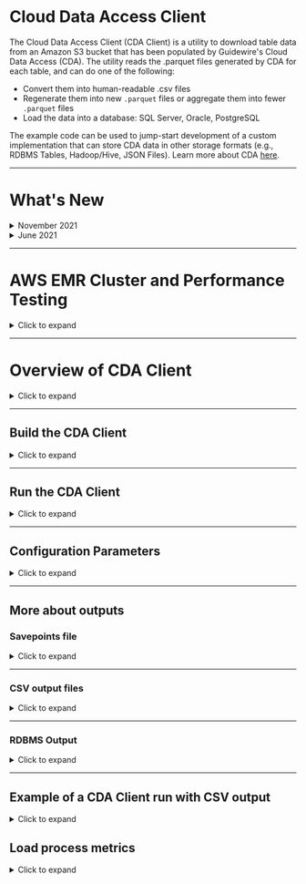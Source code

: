 # Cloud Data Access Client

The Cloud Data Access Client (CDA Client) is a utility to download table data from an Amazon S3 bucket that has been populated by Guidewire's Cloud Data Access (CDA). The utility reads the .parquet files generated by CDA for each table, and can do one of the following:
- Convert them into human-readable .csv files
- Regenerate them into new `.parquet` files or aggregate them into fewer `.parquet` files
- Load the data into a database: SQL Server, Oracle, PostgreSQL

The example code can be used to jump-start development of a custom implementation that can store CDA data in other storage formats (e.g., RDBMS Tables, Hadoop/Hive, JSON Files).
Learn more about CDA [here](https://docs.guidewire.com/cloud/cda/banff/index.html).

- - - 
# What's New
<details>
<summary>November 2021</summary>
<dl><dt><tt>Spark JDBC Sink write for "RAW" data output</tt></dt>
<dd>Added a new class - SparkJDBCWriter - which extends JdbcOutputWriter.</dd>
<dd>This class implements the Spark JDBC sink write to the database, and provides significant performance improvements as compared to the prepared statements used in JdbcOutputWriter.</dd>
<dd>The df.collect() activity in JdbcOutputWriter was causing all data from the collapsed dataframe to be written to memory in the Driver node, causing out-of-memory errors for larger tables. This has been corrected.</dd>
</dl>
<dl><dt><tt>Additional config.yaml settings</tt></dt>
<dd>outputSettings | jdbcBatchSize - batch size of database writes - specific to JdbcOutputWriter Raw/Merged only</dd>
<dd>outputSettings | exportTarget - additional option - jdbc_v2 - used for new jdbc sink write to database</dd>
<dd>jdbcV2Connection - connection information for jdbc sink operation</dd>
<dd>performanceTuning | sparkMaster - set to 'local' for running local mode, or 'yarn' for running on EMR</dd>
</dl>
<dl><dt><tt>Items of note</tt></dt>
<dd>"RAW" and "MERGED" settings in config.yaml: when exportTarget is jdbc_v2, set both saveIntoJdbcRaw and saveIntoJdbcMerged to false</dd>
<dd>New "jdbc_v2" exportTarget setting ONLY writes out "RAW" data to the database connection. If "MERGED" data set is needed it will still use the prepared statements.</dd>
<dd>In the current code version, the new JDBC Sink write cannot be used if "MERGED" output is needed. Work is needed to make that an option.</dd>
<dd>When sparkMaster is set to 'yarn', additional performanceTuning options are ignored.</dd>
</dl>
</details>
<details>
<summary>June 2021</summary>
<dl><dt><tt>Jdbc "RAW" data output</tt></dt>
<dd>Added "gwcbi___operation" to the Primary Key constraint for all raw output tables. The Primary Key for RAW output tables is now ("id”, "gwcbi___seqval_hex", "gwcbi___operation").</dd>
<dd>Added Fingerprint and Timestamp folder columns to assist in troubleshooting – "gwcdac__fingerprintfolder" and "gwcdac__timestampfolder". This addition is a breaking change. RAW database structures will need to be cleared out and reloaded.</dd>
</dl>
<dl><dt><tt>Jdbc "MERGED" data output</tt></dt>
<dd>Added "gwcbi___seqval_hex" column to all tables. This addition is a breaking change. MERGED database structures will need to be cleared out and reloaded. The reason for the additional column – we cannot guarantee the order in which the transactions will show up, only that they will show up. The WHERE clause was expanded to make sure the update applied to the MERGED data is newer than the update already in place.</dd>
</dl>
<dl><dt><tt>Large text fields (length greater than 1333)</tt></dt>
<dd>Added a new parameter in the config.yaml file to specify width of large string columns. In the previous code base the larger string fields were hardcoded, and any time a new large string column was added, it required changes to the code and a rebuild.</dd>
<dd>The current known list of "table.column" values that need to be larger are in the sample.config.yaml at the root of the project. See important details in this document under the "Configuration Parameters" section.</dd>
</dl>
<dl><dt><tt>General changes</tt></dt>
<dd>Reorganized handling of internal column removal and addition. Most of this code is in TableReader.scala with additional references in JdbcOutputWriter.scala.</dd>
<dd>Filtered file pulls by *.parquet. Previously the code just looked for all files (*). In the Cortina CDA code release, a new folder is introduced in each timestamp folder - /cda. The introduction of the folder and files within caused errors that have now been fixed.</dd>
<dd>Corrected support for loading into a single database with multiple schemas. Some basic code fixes here, but necessary especially in PostgreSQL and Oracle.</dd>
<dd>Added support for out of range datetime values in the TimestampType fields for SQL Server. Previously, the Spark JDBC dialect code converted such data types to DATETIME. The data type is now forced to DATETIME2. This change is most likely to be a non-breaking change. Additional note: This will be corrected in the Spark libraries at some point - see GitHub link here https://github.com/apache/spark/pull/32655.</dd>
</dl>
</details>

- - - 
# AWS EMR Cluster and Performance Testing
<details>
<summary>Click to expand</summary>
Guidewire has completed some basic performance testing in AWS EMR. The test CDA instance used represented:

- a 4TB source database 
- with around 715 tables containing around 7B rows,
- resulting in about 350GB of parquet files
- each table represented had one Fingerprint folder and one Timestamp folder

- - - 
## EMR Cluster
### Hardware

- **Master Node** 
    - m5.xlarge, 4 vCore, 16 GiB memory, EBS only storage, EBS Storage:64 GiB
- **Core Node**
    - r5.2xlarge, 8 vCore, 64 GiB memory, EBS only storage, EBS Storage:256 GiB
- **Task Node**
    - m5.2xlarge, 8 vCore, 32 GiB memory, EBS only storage, EBS Storage:32 GiB

- - - 
### Performance Benchmarks
#### JDBC V2 Sink ("RAW" Mode only) + Serverless Aurora PostgreSQL

- **Number of tables** - ~715
- **Number of records** - ~7B
- **Spark Driver** - 3 cores, 8GB
- **Spark Executors** - x5, 2 cores 8GB each
- **maxResultSize** - 8GB
- **Database type** - Serverless
    - **ACUs** - 32-64
- **Load time** - 19 Hours

#### JDBC V2 Sink ("RAW" Mode only) + Aurora PostgreSQL on EC2

- **Number of tables** - ~715
- **Number of records** - ~7B
- **Spark Driver** - 3 cores, 8GB
- **Spark Executors** - x5, 2 cores 8GB each
- **maxResultSize** - 8GB
- **Database type** - EC2, Aurora PostgreSQL
    - **EC2 instance size** - db.r5.2xlarge
- **Load time** - 23 Hours
</details>

- - - 
# Overview of CDA Client
<details>
<summary>Click to expand</summary>
When converting CDA output to `.csv` files, the utility provides the schema for each table in a `schema.yaml` file, and can be configured to put these files into a local filesystem location or another Amazon S3 bucket. When writing to a database, the data can be loaded in "raw" format, with each insert/update/delete recorded from the source system database, or it can be merged into tables that more closely resemble the source system database.

The utility also resumes downloading from the point which it last read up to when rerun, so that new data in the source bucket can be read efficiently and incrementally over multiple runs.
- - - 
## IDE Setup
### Code Structure

- Written in Scala
- Main program starts in `gw.cda.api.CloudDataAccessClient`
- Config, SavePoints, Manifest, TableReader, OutputWriter
</details>

- - - 
## Build the CDA Client
<details>
<summary>Click to expand</summary>

1. Set up your IDE:
    - Use Java/JDK 8
    - Open project dir with IntelliJ
2. Download the CDA Client code.
3. Build by executing this command:
~~~~
./gradlew build
~~~~
4. **For Windows only, download additional utilities**: This utility uses Spark, which in turn uses Hadoop to interact with local filesystems. Hadoop requires an additional Windows library to function correctly with the Windows file system.

    1. Create a `bin` folder in the folder that contains the CDA Client JAR file.
    2. Download the winutils.exe file for Hadoop 2.7 and place it in `bin` folder
       (e.g., [winutils](https://github.com/cdarlint/winutils/tree/master/hadoop-2.7.7/bin)).
    3. Download and install this Visual C++ Redistributable package:
        - [Visual C++ 2010 Redistributable Package (x86)](http://www.microsoft.com/en-us/download/details.aspx?id=5555) if you're on a 32-bit machine
        - [Visual C++ 2010 Redistributable Package (x64)](http://www.microsoft.com/en-us/download/details.aspx?id=14632) if you're on a 64-bit machine.
    4. Before running the utility, set an additional environment variable named `HADOOP_HOME` to the system path to the folder which contains the "bin" folder that contains the winutils.exe executable.<p>For example, if the `winutils.exe` file is located at `C:\Users\myusername\Documents\cloud-data-access-client\bin\winutils.exe`, set the HADOOP_HOME variable as follows: </p>
~~~~
set HADOOP_HOME=C:\Users\myusername\Documents\cloud-data-access-client-demo
~~~~

For more info, see:
-  [Page at cwiki.apache.org](https://cwiki.apache.org/confluence/display/HADOOP2/WindowsProblems)
- [Page at answers.microsoft.com](https://answers.microsoft.com/en-us/insider/forum/insider_wintp-insider_repair/how-do-i-fix-this-error-msvcp100dll-is-missing/c167d686-044e-44ab-8e8f-968fac9525c5?auth=1)
</details>

- - - 
## Run the CDA Client
<details>
<summary>Click to expand</summary>

1. **Configure S3 authentication**: The utility requires AWS credentials to access the source S3 bucket that contains the table data (and optionally to write to a destination S3 bucket). These must be exported in the command line before running the program. For example, use this command after replacing `<secret key>`, `<access key>`, and `<region name>` with values from a user's credentials file located in `~/.aws/credentials`:
~~~~
export AWS_SECRET_ACCESS_KEY=<secret key> AWS_ACCESS_KEY_ID=<access key> AWS_REGION=<region name>
~~~~

- If you are using awscli with a credentials file and profiles, you will need to use the environment var `AWS_PROFILE`, instead of setting the keys directly. For example:
~~~~
export AWS_PROFILE=myProfile
~~~~
* More information can be found here for setting up [AWS Credentials](https://docs.aws.amazon.com/cli/latest/userguide/cli-chap-configure.html)

2. Download the sample configuration file from the Git repository folder `/src/test/resources/sample_config.yaml` and save under a new name such as `config.yaml`.
3. Configure the `config.yaml` file.
4. Run the utility by executing the jar from the command line with one of these commands:
   <ul><li>If you are running the CDA Client for the first time (without a `savepoints.json` file from a previous run) or have a large amount of data in the S3 bucket, both reading and writing can take a substantial amount of time depending on your machine. By default, the Java runtime environment [allocates a maximum of 1/4 of the computer's memory](https://docs.oracle.com/javase/8/docs/technotes/guides/vm/gc-ergonomics.html). It may be necessary to increase the memory available to the application for larger amounts of data. For example, run the client with an increased maximum memory allocation of 8 GB ("8g") with this command:
~~~~
java -Xmx8g -jar cloud-data-access-client-1.0.jar --configPath "config.yaml"
~~~~
</li>
<li>If you are downloading incremental changes, run the utility with this command, where the option <tt>--configPath</tt> or <tt>-c</tt> designates the path to the configuration file:
~~~~
java -jar cloud-data-access-client-1.0.jar --configPath "config.yaml"
~~~~
</li></ul>

- - -
### EMR Execution

- For execution on EMR, set the sparkMaster config option to 'yarn' (without the single quotes)
- Execution against spark-submit with various parameters (your own options may need to vary based on your cluster):
~~~  
spark-submit --deploy-mode cluster --class gw.cda.api.CloudDataAccessClient --jars s3://<cda-reader-jar> --master yarn --conf spark.yarn.maxAppAttempts=1 --conf spark.driver.cores=3 --conf spark.driver.memory=8G --conf spark.executor.instances=5 --conf spark.executor.cores=2 --conf spark.executor.memory=8G --conf spark.dynamicAllocation.enabled=false --conf spark.driver.maxResultSize=8G --conf "spark.driver.extraJavaOptions=-XX:+UseG1GC -XX:+UnlockDiagnosticVMOptions -XX:+G1SummarizeConcMark -XX:InitiatingHeapOccupancyPercent=35 -XX:OnOutOfMemoryError='kill -9 %p'" --conf "spark.executor.extraJavaOptions=-XX:+UseG1GC -XX:+UnlockDiagnosticVMOptions -XX:+G1SummarizeConcMark -XX:InitiatingHeapOccupancyPercent=35 -XX:OnOutOfMemoryError='kill -9 %p'" s3://<cda-reader-jar> -c s3://<config.yml>
~~~

- - -
### Tips

- NOTE: if tests fail due to a Spark error (something like a `BindException`),
  [see this link](https://stackoverflow.com/questions/34601554/mac-spark-shell-error-initializing-sparkcontext)
- For AWS credentials issues with Spark/Hadoop,
  [see this link](http://wrschneider.github.io/2019/02/02/spark-credentials-file.html)
- For using Scala test assertions,
  [see this link](http://www.scalatest.org/user_guide/using_matchers)
</details>

- - -
## Configuration Parameters
<details>
<summary>Click to expand</summary>
Configuration parameters are specified through a .yaml file (typically named config.yaml). 
   <p> </p>
<details>
<summary>Click to see the entire config.yaml file</summary>
<p> 
Config parameters are structured in the file as such:

~~~~
sourceLocation:
  bucketName: ...
  manifestKey: ...
outputLocation:
  path: ...
savepointsLocation:
  uri: ...
outputSettings:
  tablesToInclude: ...
  tablesToExclude: ...
  saveIntoJdbcRaw: ...
  saveIntoJdbcMerged: ...
  jdbcBatchSize: ...
  exportTarget: ...
  fileFormat: ...
  includeColumnNames: ...
  saveAsSingleFile: ...
  saveIntoTimestampDirectory: ...
  largeTextFields: ...
jdbcV2Connection:
  jdbcUsername: ...
  jdbcPassword: ...
  jdbcUrl: ...
  jdbcSchema: ...
  jdbcSaveMode: ... 
jdbcConnectionRaw:
  jdbcUsername: ...
  jdbcPassword: ...
  jdbcUrl: ...
  jdbcSchema: ...
  jdbcSaveMode: ...  
jdbcConnectionMerged:
  jdbcUsername: ...
  jdbcPassword: ...
  jdbcUrl: ...
  jdbcSchema: ...
  jdbcApplyLastestUpdatesOnly: ...
performanceTuning:
  sparkMaster: ...
  numberOfJobsInParallelMaxCount: ...
  numberOfThreadsPerJob: ...
sparkTuning:
  maxResultSize: ...
  driverMemory: ...
  executorMemory: ...
metricsSettings:
  batchMetricsValidationEnabled: ...
  ignoreBatchMetricsErrors: ...
  updateMismatchWarningsEnabled: ...
  logUnaffectedUpdates: ...
  sinkSettings:
    ...
sparkSettings:
   ...        
connectionPoolSettings:
  maximumPoolSize: ...
~~~~

</p>
</details>
<p></p>
<dl>

<dt><tt>sourceLocation</tt></dt>
<dd>Contains the following parameters about the location of the S3 bucket and the manifest.json file:
<dl><dt><tt>bucketName</tt></dt>
<dd>Name of the source S3 bucket to download data from.</dd>
<dt><tt>manifestKey</tt></dt>
<dd>Path to the manifest.json file in the source bucket, from which the utility reads information about each table. For example, <tt>CDA/manifest.json</tt>. By default, CDA creates the manifest.json file at the same level as table-specific folders in S3 bucket.</dd> </dl></dd>
<dt><tt>outputLocation</tt></dt>
<dd>
<dl>
<dt><tt>path</tt></dt>
<dd>Local file system directory to which the csv files will be written. The directory must exist in the local filesystem before the utility can write to it. To write the CSV's to a S3 bucket, simply replace the path with a valid s3 url (e.g. <tt>s3://example-bucket/cda_client_output</tt>). The utility uses the same AWS credentials for reading from the source bucket and for writing to the destination bucket.</dd>
</dl></dd>

<dt><tt>savepointsLocation</tt></dt>
<dd>
<dl><dt><tt>uri</tt></dt>
<dd>Local filesystem directory where the savepoints.json file exists. For more information on this file, see the "Savepoints file" section below.</dd></dl></dd>

<dt><tt>metricsSettings</tt></dt>
<dd>
<dl><dt><tt>sinkSettings</tt></dt>
<dd>Configuration properties for the Spark metrics system. Settings are being passed though to Spark config with the metrics prefix. More information about available settings can be found under https://spark.apache.org/docs/3.3.1/monitoring.html.</dd></dl>
<dl><dt><tt>batchMetricsValidationEnabled</tt></dt>
<dd>Enables fetching batch-metrics.json based metrics and compare batch-metrics with update results. Default: true</dd></dl>
<dl><dt><tt>ignoreBatchMetricsErrors</tt></dt>
<dd>Ignore errors while fetching or processing batch-metrics.json based metrics. Processing continues in case an error occurs while processing the batch-metrics; errors are logged only if enabled. Default: true</dd></dl>
<dl><dt><tt>updateMismatchWarningsEnabled</tt></dt>
<dd>If enabled, warnings about mismatches between statement count vs affected row count are shown. Default: true</dd></dl>
<dl><dt><tt>logUnaffectedUpdates</tt></dt>
<dd>If enabled, a warning message is logged for every statement that does not affect/update a row in the database. Default: true</dd></dl>
</dd>

<dt><tt>sparkSettings</tt></dt>
<dd>
<dl><dd>Configuration properties for Spark. The properties are passed through to the Spark configuration and override any existing configuration with the same key.</dd></dl>
</dd>

<dt><tt>connectionPoolSettings</tt></dt>
<dd>All connection pool settings are optional. Connection pooling applis to merged JDBC connections only.</dd>
<dd>
<dl><dt><tt>connectionTimeout</tt></dt>
<dd>This property controls the maximum number of milliseconds that a client (that's you) will wait for a connection from the pool. If this time is exceeded without a connection becoming available, a SQLException will be thrown. Lowest acceptable connection timeout is 250 ms. Default: 30000 (30 seconds)</dd></dl>
<dl><dt><tt>idleTimeout</tt></dt>
<dd>This property controls the maximum amount of time that a connection is allowed to sit idle in the pool. This setting only applies when minimumIdle is defined to be less than maximumPoolSize. Idle connections will not be retired once the pool reaches minimumIdle connections. Whether a connection is retired as idle or not is subject to a maximum variation of +30 seconds, and average variation of +15 seconds. A connection will never be retired as idle before this timeout. A value of 0 means that idle connections are never removed from the pool. The minimum allowed value is 10000ms (10 seconds). Default: 600000 (10 minutes)</dd></dl>
<dl><dt><tt>keepaliveTime</tt></dt>
<dd>This property controls how frequently HikariCP will attempt to keep a connection alive, in order to prevent it from being timed out by the database or network infrastructure. This value must be less than the maxLifetime value. A "keepalive" will only occur on an idle connection. When the time arrives for a "keepalive" against a given connection, that connection will be removed from the pool, "pinged", and then returned to the pool. The 'ping' is one of either: invocation of the JDBC4 isValid() method, or execution of the connectionTestQuery. Typically, the duration out-of-the-pool should be measured in single digit milliseconds or even sub-millisecond, and therefore should have little or no noticeable performance impact. The minimum allowed value is 30000ms (30 seconds), but a value in the range of minutes is most desirable. Default: 0 (disabled)</dd></dl>
<dl><dt><tt>maxLifetime</tt></dt>
<dd>This property controls the maximum lifetime of a connection in the pool. An in-use connection will never be retired, only when it is closed will it then be removed. On a connection-by-connection basis, minor negative attenuation is applied to avoid mass-extinction in the pool. We strongly recommend setting this value, and it should be several seconds shorter than any database or infrastructure imposed connection time limit. A value of 0 indicates no maximum lifetime (infinite lifetime), subject of course to the idleTimeout setting. The minimum allowed value is 30000ms (30 seconds). Default: 1800000 (30 minutes)</dd></dl>
<dl><dt><tt>connectionTestQuery</tt></dt>
<dd>If your driver supports JDBC4 we strongly recommend not setting this property. This is for "legacy" drivers that do not support the JDBC4 Connection.isValid() API. This is the query that will be executed just before a connection is given to you from the pool to validate that the connection to the database is still alive. Again, try running the pool without this property, HikariCP will log an error if your driver is not JDBC4 compliant to let you know. Default: none</dd></dl>
<dl><dt><tt>minimumIdle</tt></dt>
<dd>This property controls the minimum number of idle connections that HikariCP tries to maintain in the pool. If the idle connections dip below this value and total connections in the pool are less than maximumPoolSize, HikariCP will make a best effort to add additional connections quickly and efficiently. However, for maximum performance and responsiveness to spike demands, we recommend not setting this value and instead allowing HikariCP to act as a fixed size connection pool. Default: same as maximumPoolSize</dd></dl>
<dl><dt><tt>maximumPoolSize</tt></dt>
<dd>This property controls the maximum size that the pool is allowed to reach, including both idle and in-use connections. Basically this value will determine the maximum number of actual connections to the database backend. A reasonable value for this is best determined by your execution environment. When the pool reaches this size, and no idle connections are available, calls to getConnection() will block for up to connectionTimeout milliseconds before timing out. Please read about pool sizing. The pool needs to large enough to supply connections to all parallel jobs. Default: 10</dd></dl>
<dl><dt><tt>connectionInitSql</tt></dt>
<dd>This property sets a SQL statement that will be executed after every new connection creation before adding it to the pool. If this SQL is not valid or throws an exception, it will be treated as a connection failure and the standard retry logic will be followed. Default: none</dd></dl>
<dl><dt><tt>transactionIsolation</tt></dt>
<dd>This property controls the default transaction isolation level of connections returned from the pool. If this property is not specified, the default transaction isolation level defined by the JDBC driver is used. Only use this property if you have specific isolation requirements that are common for all queries. The value of this property is the constant name from the Connection class such as TRANSACTION_READ_COMMITTED, TRANSACTION_REPEATABLE_READ, etc. Default: driver default</dd></dl>
<dl><dt><tt>cachePrepStmts</tt></dt>
<dd>Controls if the prepared statement cache of the JDBC driver is activated.</dd></dl>
<dl><dt><tt>prepStmtCacheSize</tt></dt>
<dd>Controls the prepared statement cache size. Default: 250</dd></dl>
<dl><dt><tt>prepStmtCacheSqlLimit</tt></dt>
<dd>Controls the prepared state cache limit. Default: 2048</dd></dl>
</dd>

<dt><tt>outputSettings</tt></dt>
<dd>
<dl><dt><tt>tablesToInclude</tt></dt>
<dd>(Should be blank by default)</dd><dd> A comma delimited list of tables to include. Leave blank or omit to include all tables in the output.  This is for testing or troubleshooting purposes only. In a Production environment there should be no values here. It is for loading one or more tables to test connectivity, reviewing individual tables in a testing scenario.</dd></dl>
<dl><dt><tt>tablesToExclude</tt></dt>
<dd>(Should be blank by default)</dd><dd> A comma delimited list of tables to exclude. Leave blank or omit to include all tables in the output.</dd></dl>
<dl><dt><tt>ignoreSchemaChanges</tt></dt>
<dd>(Should be blank by default)</dd><dd> Controls if schema incompatibilities are ignored and data is written to tables that schema does not match. Even after setting this to true, only one fingerprint will be processed per job run.</dd></dl>
<dt><tt>saveIntoJdbcRaw</tt></dt>
<dd>Boolean (defaults to false)</dd><dd>Should be "true" to write data to a database in Raw format (all activities and operations included in the output). </dd>
<dt><tt>saveIntoJdbcMerged</tt></dt>
<dd>boolean (defaults to false)</dd><dd>Should be "true" to write data to a database in Merged format (more closely representing the source system data). </dd>
<dt><tt>jdbcBatchSize</tt></dt>
<dd>long (defaults to 5000)</dd><dd>DB transaction batch size. This parameter is used only with JDBC Raw and Merged mode.</dd>
<dt><tt>exportTarget</tt></dt>
<dd>(defaults to file)</dd><dd>Available export targets are <tt>file</tt> and <tt>jdbc</tt>.</dd>
<dt><tt>fileFormat</tt></dt>
<dd>(defaults to csv)</dd><dd>Available output formats are .csv and .parquet.</dd>
<dt><tt>includeColumnNames</tt></dt>
<dd>Boolean (defaults to false)</dd><dd>Should be "true" to include a row of column names at the top of the csv file for each table, and "false" for no header row.</dd>
<dt><tt>saveAsSingleFile</tt></dt>
<dd>Boolean (defaults to false)</dd><dd>Should be "true" for writing out a single file (.csv or .parquet) per table, and "false" to have multiple/smaller files be written based on SPARK partitioning.</dd>
<dt><tt>saveIntoTimestampDirectory</tt></dt>
<dd>Boolean (defaults to false)</dd><dd>Should be "true" to save the CSV files into a directory with savepoint timestamp (/outputLocation/path/table/timestamp/*.csv), and "false" to save directly into the table directory (/outputLocation/path/table/*.csv).</dd>
<dt><tt>largeTextFields</tt></dt>
<dd>A comma delimited list of <tt>table.column</tt> columns in your target database that can have very large strings and that must allow max length varchar types.</dd>
<dd>If tables in this list does not exist, CDA Client will create the columns in the list with max length varchar based on target database platform.</dd> 
<dd>If table already exists in the target database, you must also manually ALTER TABLE to expand the column length. Length values you add **must** expand sufficiently for code to pick up the changes and process properly. You **must** use the following length values based on the database type:<dl>
<dt>For Microsoft SQL Server</dt>
<dd>
ALTER TABLE [table]
ALTER COLUMN [column] VARCHAR(MAX) </dd>
<dt>For PostgreSQL</dt>
<dd>
ALTER TABLE [table]
ALTER COLUMN [column] VARCHAR</dd>
<dt>For Oracle</dt>
<dd>
ALTER TABLE [table]
ALTER COLUMN [column] VARCHAR2(32767) // requires MAX_STRING_SIZE Oracle parameter to be set to EXTENDED. </dd>
</dl>  </dd>


<dd>The following lists known <tt>table.column</tt> values that require "largeTextFields" inclusion. Before you run CDA Client, add this list to the configuration file:  
      cc_outboundrecord.content, cc_contactorigvalue.origval, pc_diagratingworksheet.diagnosticcapture, cc_note.body, bc_statementbilledworkitem.exception, bc_invoicebilledworkitem.exception, pc_outboundrecord.content, pc_datachange.externalreference, pc_datachange.gosu, bc_workflowworkitem.exception</dd>

</dl>

<dt><tt>jdbcV2Connection</tt></dt>
<dd>Optional section
<dl><dt><tt>jdbcUsername</tt></dt>
<dd>User name used to connect to the database. Can be a placeholder value if using windows authentication for database connectivity. </dd>
<dt><tt>jdbcPassword</tt></dt>
<dd>Password used to connect to the database. Can be a placeholder value if using windows authentication for database connectivity.  </dd>
<dt><tt>jdbcUrl</tt></dt>
<dd>Connection string for database connectivity. </dd>
<dt><tt>jdbcSchema</tt></dt>
<dd>Database schema owner designation for tables written to the database. i.e. - 'dbo' is the default for SQL Server, 'public' is the default for PostgreSQL.</dd>
<dt><tt>jdbcSaveMode</tt></dt>
<dd>(defaults to append)</dd><dd>Values <tt>overwrite</tt> or <tt>append</tt>. Recommended to use 'overwrite' when running bulk load else use 'append'. </dd></dl></dd>

<dt><tt>jdbcConnectionRaw</tt></dt>
<dd>Optional section
<dl><dt><tt>jdbcUsername</tt></dt>
<dd>User name used to connect to the database. Can be a placeholder value if using windows authentication for database connectivity. </dd>
<dt><tt>jdbcPassword</tt></dt>
<dd>Password used to connect to the database. Can be a placeholder value if using windows authentication for database connectivity.  </dd>
<dt><tt>jdbcUrl</tt></dt>
<dd>Connection string for database connectivity. </dd>
<dt><tt>jdbcSchema</tt></dt>
<dd>Database schema owner designation for tables written to the database. i.e. - 'dbo' is the default for SQL Server, 'public' is the default for PostgreSQL.</dd>
<dt><tt>jdbcSaveMode</tt></dt>
<dd>(defaults to append)</dd><dd>Values <tt>overwrite</tt> or <tt>append</tt>. When saveIntoJdbcMerged is true, savemode is not relavant. </dd></dl></dd>

<dt><tt>jdbcConnectionMerged</tt></dt>
<dd>Optional section
<dl><dt><tt>jdbcUsername</tt></dt>
<dd>User name used to connect to the database. Can be a placeholder value if using windows authentication for database connectivity. </dd>
<dt><tt>jdbcPassword</tt></dt>
<dd>Password used to connect to the database. Can be a placeholder value if using windows authentication for database connectivity.  </dd>
<dt><tt>jdbcUrl</tt></dt>
<dd>Connection string for database connectivity. </dd>
<dt><tt>jdbcSchema</tt></dt>
<dd>Database schema owner designation for tables written to the database. i.e. - 'dbo' is the default for SQL Server, 'public' is the default for PostgreSQL.</dd>
<dt><tt>ignoreInsertIfAlreadyExists</tt></dt>
<dd>Boolean (defaults to false)</dd><dd>If set true, inserts are not executed if a row with the same id already exists.</dd>
</dl></dd>

<dt><tt>performanceTuning</tt></dt>
<dd>Optional section
<dl><dt><tt>sparkMaster</tt></dt>
<dd>(defaults to 'local')</dd><dd>Values <tt>local</tt> or <tt>yarn</tt>. Use 'yarn' when running the application on AWS EMR else use 'local'. </dd></dl></dd>
<dl><dt><tt>numberOfJobsInParallelMaxCount</tt></dt>
<dd>Integer - defaults to the number of processors on your machine</dd><dd>Depending on your machine/network, you can go to about 2 times that to get more concurrency.</dd>
<dt><tt>numberOfThreadsPerJob</tt></dt>
<dd>integer - defaults to 10</dd><dd>This allows for parallel parquet file downloads while processing a given table.</dd></dl></dd>

<dt><tt>sparkTuning</tt></dt>
<dd>Optional section
<dl><dt><tt>maxResultSize</tt></dt>
<dd>See <a href="https://spark.apache.org/docs/latest/configuration.html#application-properties">spark.driver.maxResultSize</a>. The CDA client places no limit on this by default, so you usually don't have to touch it.</dd>
<dt><tt>driverMemory</tt></dt>
<dd>See <a href="https://spark.apache.org/docs/latest/configuration.html#application-properties">spark.driver.memory</a>. Set this to a large value for better performance.</dd>
<dt><tt>executorMemory</tt></dt>
<dd>See <a href="https://spark.apache.org/docs/latest/configuration.html#application-properties">spark.executor.memory</a>.</dd>
</dl></dd>


`Warning: Boolean parameters default to "false" if they are not set.`
</details>

- - - 
## More about outputs
### Savepoints file
<details>
<summary>Click to expand</summary>
The CDA Client creates a savepoints.json file to keep track of the last batch of table data which the utility has successfully read and written. An example of a savepoints file's contents:

~~~~
{ 
  "taccounttransaction": "1562112543749", 
  "taccount": "1562112543749", 
  "note": "1562112543749", 
  "taccountlineitem": "1562112543749", 
  "taccttxnhistory": "1562112543749", 
  "history": "1562112543749" 
}
~~~~

In the source location, each table has a corresponding timestamp. Each table's timestamp corresponds to the timestamped subfolder in the source destination bucket for when it was written by CDA. For example:
~~~~
/history
  /1562111987488 (timestamped subfolder)
    x.parquet
    y.parquet
  /1562112022178
    z.parquet
  ...
~~~~

The utility creates a savepoints file if run initially without any pre-existing savepoints file, during which the utility will consume all available data in the source bucket.

The CDA client uses the CDA writer's manifest.json file to determine which timestamp directories are eligible for copying.  For example, if source bucket data exists, but its timestamp has not been persisted by the CDA writer to the manifest.json file, this data will not be copied by the CDA client, since it is considered uncommitted.

Each time the utility runs, the utility derives a time range (for each table) of timestampOfLastSavePoint to timestampInManifestJsonFile to determine the files to copy.

There can be multiple source files (based on the multiple timestamp directories), and we will combine them all into 1 CSV when writing the output file.  This will happen since the CDA Writer is writing continuously, which results in a new timestamp directory say every few minutes, but the CDA client may only run once daily.  All new timestamp directories (since the last savepoint) will get copied into the 1 CSV file.

To re-run the utility to re-copy all data in the source bucket, simply delete the savepoints file.  Dont forget to first clean your output location in this case.

Each time a table has been copied (read/written) the savepoints file will be updated.  This allows you to stop the utility in the middle while running.  In this case, we recommend looking at the in-flight table copy/jobs output directories before re-starting again.

A note about the savepoints file:  The ability to save to "Raw" database tables, and "Merged" database tables at the same time is allowed. However, only one savepoints file is written per instance of the client application.  If either of the output methods fail, the savepoints data will not be written for the table that fails.
</details>

- - -
### CSV output files
<details>
<summary>Click to expand</summary>
The utility writes CSV files to the configured location directory.

The names of these files are randomly generated by the SPARK partition, and look like "part-00000-216b8c03-8c73-47ca-bcb6-0d38aef6be37-c000.csv".  The name does not reflect any chronological importance.  So running the utility over the same data will result in different filenames.  This is why we recommend using the setting "saveIntoTimestampDirectory" to help differentiate data files.

If you set saveAsSingleFileCSV=false, you will get multiple files, they will all be prefixed with "part-00000", "part-00001", "part-00002", etc.
</details>

- - -
### RDBMS Output
<details>
<summary>Click to expand</summary>
Output to standard RDBMS platforms allows for two options: "Raw" and "Merged".

"Raw" output maintains all activities and transactions as seen in the CSV files output. Each Insert, Update, and Delete activity recorded are included in the "Raw" database output, along with the gwcbi___* columns indicating the sequence and operations.

"Merged" output merges the activities of a given record down to a view of the record as it looked at a point in time in the source system database. Instead of inserting each activity, only the latest version of the record exists, making it appear more like the source system database table it represents.

Database permissions for the account running the application _must_ include:
- CREATE TABLE
- ALTER TABLE
- INSERT
- UPDATE
- DELETE

- - -
#### **RDBMS - Column Exclusions**
This version of the CDA Client excludes certain data types that contain compound attributes due to an inability to properly insert the data into the database.

The current exclusions include columns with these words in the column name:
- spatial
- textdata

- - -
#### **RDBMS - Table changes**

This version of the client application supports Limited programmatic table definition changes. If a parquet file structure changes - i.e. - columns have been added in the underlying source system for that table - the application will automatically add any new columns to the existing table via ALTER TABLE statements.

To accomplish this, the ability to run in parallel for fingerprint folders for any given table has been turned off. If there are multiple fingerprint folders in a given load for a given table, only the earliest fingerprint folder will be processed during that run. Additional fingerprint folders will be picked up in subsequent loads.

The application generates a _cdawarnings.log_ log file in the application root directory when:
- Errors are encountered
- A table has multiple fingerprint folders to load, requiring multiple job runs to process them
- ALTER TABLE statements have been executed - the Success or Failure of the execution of those statements and the statement that was generated and executed due to table schema changes will be listed
</details>

- - -
## Example of a CDA Client run with CSV output
<details>
<summary>Click to expand</summary>

The source bucket is called cda-client-test. Its contents under the directory CDA/SQL include the folder containing the files for each table, as well as the manifest.json file.

![S3 Sample Structure](./images/cda_client_s3_structure.png)

Thus the source bucket as well as the manifest.json location should be configured in the config.yaml file as such:
`
sourceLocation:
  bucketName: cda-client-test
  manifestKey: CDA/SQL/manifest.json
`


In the local filesystem, the client jar and config.yaml file exist in the current directory, along with a directory in which to contain the .csv outputs:
~~~~
cloud-data-access-client-1.0.jar
config.yaml
cda_client_output/
~~~~


As a result the config.yaml is configured as such. I'm designating the savepoints file to also be stored in the cda_client_output directory. Here we are also specifying not to include column names in the output csv:
~~~~
outputLocation:
  path: cda_client_output
savepointsLocation:
  uri: file://cda_client_output
outputSettings:
  includeColumnNames: false
  saveAsSingleFileCSV: true
  saveIntoTimestampDirectory: false
~~~~


After exporting my S3 credentials, I run the jar from the current directory with the command

~~~~
java -jar cloud-data-access-client-1.0.jar -c "config.yaml"
~~~~


After the CDA Client completes writing, the contents of cda_client_output looks like so:

![Sample Output](./images/cda_client_sample_output.png)

Each table has a corresponding folder. The .csv file in a folder contains the table's data, and the schema.yaml contains information about the columns, namely the name, dataType, and nullable boolean for each column.

When rerunning the utility, the client will resume from the savepoints written in the savepoints.json file from the previous. The existing .csv file is deleted, and a new .csv file containing new data will be written in its place.
</details>

## Load process metrics
<details>
<summary>Click to expand</summary>

### Connection pool metrics
The merged connection pool also exports metrics, more details can be found [here](https://github.com/brettwooldridge/HikariCP/wiki/Dropwizard-Metrics).

| Metric | Description |
|--------|-------------|
| merged_connection.pool.Wait | A Timer instance collecting how long requesting threads to getConnection() are waiting for a connection (or timeout exception) from the pool. |
| merged_connection.pool.Usage | A Histogram instance collecting how long each connection is used before being returned to the pool. This is the "out of pool" or "in-use" time. |
| merged_connection.pool.TotalConnections | A CachedGauge, refreshed on demand at 1 second resolution, indicating the total number of connections in the pool. |
| merged_connection.pool.IdleConnections | A CachedGauge, refreshed on demand at 1 second resolution, indicating the number of idle connections in the pool. |
| merged_connection.pool.ActiveConnections | A CachedGauge, refreshed on demand at 1 second resolution, indicating the number of active (in-use) connections in the pool. |
| merged_connection.pool.PendingConnections | A CachedGauge, refreshed on demand at 1 second resolution, indicating the number of threads awaiting connections from the pool. |

### CDA load process metrics

The CDA client collects metrics for the TableReader and additional metrics that are specific for the CDA "merged" data load process. For more information on the metrics types, see the [Dropwizard Metrics](https://metrics.dropwizard.io) documentation.

| Metric | Type | Description |
|--------|------|-------------|
| ReaderMetrics.batch_metrics.dropped_count | Counter | Counter for all "dropped" record counts from any batch-metrics.json that is being processed. |
| ReaderMetrics.batch_metrics.read_count | Counter | Counter for all "read" record counts from any batch-metrics.json that is being processed. |
| ReaderMetrics.batch_metrics.read_error_count | Counter | Counts the number of errors while fetching batch-metrics.json from S3. |
| ReaderMetrics.batch_metrics.written_count | Counter | Counter for all "written" record counts from any batch-metrics.json that is being processed. |
| ReaderMetrics.data.read_error_count | Counter | Counts the number of errors while fetching data from S3. |
| ReaderMetrics.manifest.table_count | Histogram  | Histogram of number of tables found in the manifest. |
| ReaderMetrics.table.processing_time_ms | Timer | Timer of processing time for entire tables in ms. |
| ReaderMetrics.timestamp_folder.fetch_time_ms | Timer | Time it takes to construct a dataframe for all Parquet files within a timestamp folder. |
| ReaderMetrics.timestamp_folder.write_time_ms | Timer | Time it takes to write records for a single timestamp folder. |
| MergedJDBCMetrics.affected_rows.delete_mismatches | Histogram | Histogram of mismatches between executed update statements and affected rows in the database. A positive value indicates that more statements were executed than rows updated, a negative value indicates that more rows were updated than statements executed. |
| MergedJDBCMetrics.affected_rows.insert_mismatches | Histogram | Histogram of mismatches between executed insert statements and affected rows in the database. A positive value indicates that more statements were executed than rows updated, a negative value indicates that more rows were updated than statements executed. |
| MergedJDBCMetrics.affected_rows.update_mismatches | Histogram | Histogram of mismatches between executed update statements and affected rows in the database. A positive value indicates that more statements were executed than rows updated, a negative value indicates that more rows were updated than statements executed. |
| MergedJDBCMetrics.batch_metrics.mismatched_rows | Histogram | Histogram of mismatches between batch-metrics.json and executed updates in a table timestamp folder. A positive value indicates that more updates were expected by the batch-metrics.json than rows updated, a negative value indicates that more rows were updated than expected by the batch-metrics.json. |
| MergedJDBCMetrics.batch_metrics.mismatched_timestamp_folder_count | Counter | A counter for the number of table timestamp folders with batch-metrics.json row update count mismatches. |
| MergedJDBCMetrics.batch_size | Histogram | Number of statements in executed JDBC batches. |
| MergedJDBCMetrics.data.write_error_count | Counter | Counts the number of errors while updating the database. |
| MergedJDBCMetrics.rows.deleted_count | Counter | Counts the number of rows that are effected in the database by executed delete statements. |
| MergedJDBCMetrics.rows.inserted_count | Counter | Counts the number of rows that are effected in the database by executed insert statements. |
| MergedJDBCMetrics.rows.updated_count | Counter | Counts the number of rows that are effected in the database by executed update statements. |
| MergedJDBCMetrics.statements.alter_count | Counter | Counts the number of alter statements that are executed. |
| MergedJDBCMetrics.statements.create_count | Counter | Counts the number of create table statements that are executed. |
| MergedJDBCMetrics.statements.delete_count | Counter | Counts the number of delete statements that are executed. |
| MergedJDBCMetrics.statements.insert_count | Counter | Counts the number of insert statements that are executed. |
| MergedJDBCMetrics.statements.update_count | Counter | Counts the number of update statements that are executed. |
| MergedJDBCMetrics.timestamp_folder.record_count | Histogram | Number of records within timestamp folders. |

</details>